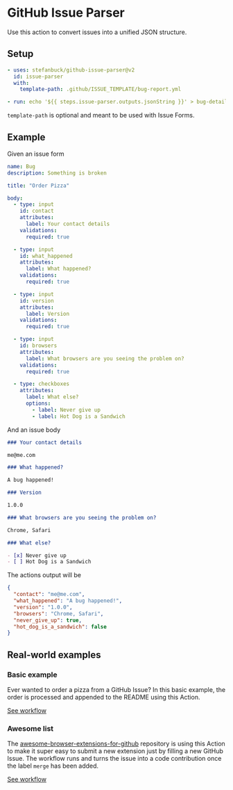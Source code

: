 # GitHub Issue Parser

Use this action to convert issues into a unified JSON structure.

## Setup

```yml
- uses: stefanbuck/github-issue-parser@v2
  id: issue-parser
  with:
    template-path: .github/ISSUE_TEMPLATE/bug-report.yml

- run: echo '${{ steps.issue-parser.outputs.jsonString }}' > bug-details.json
```

`template-path` is optional and meant to be used with Issue Forms.

## Example

Given an issue form

```yml
name: Bug
description: Something is broken

title: "Order Pizza"

body:
  - type: input
    id: contact
    attributes:
      label: Your contact details
    validations:
      required: true

  - type: input
    id: what_happened
    attributes:
      label: What happened?
    validations:
      required: true

  - type: input
    id: version
    attributes:
      label: Version
    validations:
      required: true

  - type: input
    id: browsers
    attributes:
      label: What browsers are you seeing the problem on?
    validations:
      required: true

  - type: checkboxes
    attributes:
      label: What else?
      options:
        - label: Never give up
        - label: Hot Dog is a Sandwich
```

And an issue body

```md
### Your contact details

me@me.com

### What happened?

A bug happened!

### Version

1.0.0

### What browsers are you seeing the problem on?

Chrome, Safari

### What else?

- [x] Never give up
- [ ] Hot Dog is a Sandwich
```

The actions output will be

```json
{
  "contact": "me@me.com",
  "what_happened": "A bug happened!",
  "version": "1.0.0",
  "browsers": "Chrome, Safari",
  "never_give_up": true,
  "hot_dog_is_a_sandwich": false
}
```

## Real-world examples

### Basic example

Ever wanted to order a pizza from a GitHub Issue? In this basic example, the order is processed and appended to the README using this Action.

[See workflow](https://github.com/stefanbuck/ristorante/blob/main/.github/workflows/order.yml)

### Awesome list

The [awesome-browser-extensions-for-github](https://github.com/stefanbuck/awesome-browser-extensions-for-github) repository is using this Action to make it super easy to submit a new extension just by filling a new GitHub Issue. The workflow runs and turns the issue into a code contribution once the label `merge` has been added.

[See workflow](https://github.com/stefanbuck/awesome-browser-extensions-for-github/blob/main/.github/workflows/handle-submission.yml)

